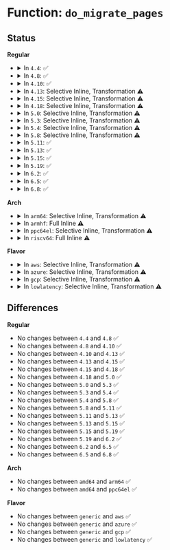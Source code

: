 # Function: <code>do_migrate_pages</code>

## Status
<b>Regular</b>
<ul>
<li>
<details>
<summary>In <code>4.4</code>: ✅</summary>

```c
int do_migrate_pages(struct mm_struct *mm, const nodemask_t *from, const nodemask_t *to, int flags);
```

**Collision:** Unique Global

**Inline:** No

**Transformation:** False

**Instances:**

```
In mm/mempolicy.c (ffffffff811e1440)
Location: mm/mempolicy.c:988
Inline: False
Direct callers:
  - kernel/cpuset.c:cpuset_migrate_mm_workfn
  - mm/mempolicy.c:SyS_migrate_pages
```
**Symbols:**

```
ffffffff811e1440-ffffffff811e163a: do_migrate_pages (STB_GLOBAL)
```
</details>
</li>
<li>
<details>
<summary>In <code>4.8</code>: ✅</summary>

```c
int do_migrate_pages(struct mm_struct *mm, const nodemask_t *from, const nodemask_t *to, int flags);
```

**Collision:** Unique Global

**Inline:** No

**Transformation:** False

**Instances:**

```
In mm/mempolicy.c (ffffffff811ffe30)
Location: mm/mempolicy.c:1020
Inline: False
Direct callers:
  - kernel/cpuset.c:cpuset_migrate_mm_workfn
  - mm/mempolicy.c:SyS_migrate_pages
```
**Symbols:**

```
ffffffff811ffe30-ffffffff8120001d: do_migrate_pages (STB_GLOBAL)
```
</details>
</li>
<li>
<details>
<summary>In <code>4.10</code>: ✅</summary>

```c
int do_migrate_pages(struct mm_struct *mm, const nodemask_t *from, const nodemask_t *to, int flags);
```

**Collision:** Unique Global

**Inline:** No

**Transformation:** False

**Instances:**

```
In mm/mempolicy.c (ffffffff81211950)
Location: mm/mempolicy.c:1022
Inline: False
Direct callers:
  - kernel/cpuset.c:cpuset_migrate_mm_workfn
  - mm/mempolicy.c:SYSC_migrate_pages
```
**Symbols:**

```
ffffffff81211950-ffffffff81211bd8: do_migrate_pages (STB_GLOBAL)
```
</details>
</li>
<li>
<details>
<summary>In <code>4.13</code>: Selective Inline, Transformation ⚠️</summary>

```c
int do_migrate_pages(struct mm_struct *mm, const nodemask_t *from, const nodemask_t *to, int flags);
```

**Collision:** Unique Global

**Inline:** Selective

**Transformation:** True

**Instances:**

```
In mm/mempolicy.c (ffffffff8121bed0)
Location: mm/mempolicy.c:950
Inline: True
Inline callers:
  - mm/mempolicy.c:SYSC_migrate_pages
Direct callers:
  - kernel/cgroup/cpuset.c:cpuset_migrate_mm_workfn
  - mm/mempolicy.c:SYSC_migrate_pages
```
**Symbols:**

```
ffffffff8121b820-ffffffff8121baa0: do_migrate_pages.part.30 (STB_LOCAL)
ffffffff8121d270-ffffffff8121d2af: do_migrate_pages (STB_GLOBAL)
```
</details>
</li>
<li>
<details>
<summary>In <code>4.15</code>: Selective Inline, Transformation ⚠️</summary>

```c
int do_migrate_pages(struct mm_struct *mm, const nodemask_t *from, const nodemask_t *to, int flags);
```

**Collision:** Unique Global

**Inline:** Selective

**Transformation:** True

**Instances:**

```
In mm/mempolicy.c (ffffffff81237157)
Location: mm/mempolicy.c:1004
Inline: True
Inline callers:
  - mm/mempolicy.c:SYSC_migrate_pages
Direct callers:
  - kernel/cgroup/cpuset.c:cpuset_migrate_mm_workfn
  - mm/mempolicy.c:SYSC_migrate_pages
```
**Symbols:**

```
ffffffff81236b20-ffffffff81236da0: do_migrate_pages.part.32 (STB_LOCAL)
ffffffff81238460-ffffffff8123849f: do_migrate_pages (STB_GLOBAL)
```
</details>
</li>
<li>
<details>
<summary>In <code>4.18</code>: Selective Inline, Transformation ⚠️</summary>

```c
int do_migrate_pages(struct mm_struct *mm, const nodemask_t *from, const nodemask_t *to, int flags);
```

**Collision:** Unique Global

**Inline:** Selective

**Transformation:** True

**Instances:**

```
In mm/mempolicy.c (ffffffff8125a30d)
Location: mm/mempolicy.c:980
Inline: True
Inline callers:
  - mm/mempolicy.c:kernel_migrate_pages
Direct callers:
  - kernel/cgroup/cpuset.c:cpuset_migrate_mm_workfn
  - mm/mempolicy.c:kernel_migrate_pages
```
**Symbols:**

```
ffffffff81259af0-ffffffff81259d60: do_migrate_pages.part.35 (STB_LOCAL)
ffffffff8125b9d0-ffffffff8125ba0f: do_migrate_pages (STB_GLOBAL)
```
</details>
</li>
<li>
<details>
<summary>In <code>5.0</code>: Selective Inline, Transformation ⚠️</summary>

```c
int do_migrate_pages(struct mm_struct *mm, const nodemask_t *from, const nodemask_t *to, int flags);
```

**Collision:** Unique Global

**Inline:** Selective

**Transformation:** True

**Instances:**

```
In mm/mempolicy.c (ffffffff8126e19d)
Location: mm/mempolicy.c:1020
Inline: True
Inline callers:
  - mm/mempolicy.c:kernel_migrate_pages
Direct callers:
  - kernel/cgroup/cpuset.c:cpuset_migrate_mm_workfn
  - mm/mempolicy.c:kernel_migrate_pages
```
**Symbols:**

```
ffffffff8126db00-ffffffff8126dd70: do_migrate_pages.part.37 (STB_LOCAL)
ffffffff81270290-ffffffff812702cf: do_migrate_pages (STB_GLOBAL)
```
</details>
</li>
<li>
<details>
<summary>In <code>5.3</code>: Selective Inline, Transformation ⚠️</summary>

```c
int do_migrate_pages(struct mm_struct *mm, const nodemask_t *from, const nodemask_t *to, int flags);
```

**Collision:** Unique Global

**Inline:** Selective

**Transformation:** True

**Instances:**

```
In mm/mempolicy.c (ffffffff812897e2)
Location: mm/mempolicy.c:1058
Inline: True
Inline callers:
  - mm/mempolicy.c:kernel_migrate_pages
Direct callers:
  - kernel/cgroup/cpuset.c:cpuset_migrate_mm_workfn
  - mm/mempolicy.c:kernel_migrate_pages
```
**Symbols:**

```
ffffffff81289160-ffffffff812893c6: do_migrate_pages.part.0 (STB_LOCAL)
ffffffff8128b8a0-ffffffff8128b8e1: do_migrate_pages (STB_GLOBAL)
```
</details>
</li>
<li>
<details>
<summary>In <code>5.4</code>: Selective Inline, Transformation ⚠️</summary>

```c
int do_migrate_pages(struct mm_struct *mm, const nodemask_t *from, const nodemask_t *to, int flags);
```

**Collision:** Unique Global

**Inline:** Selective

**Transformation:** True

**Instances:**

```
In mm/mempolicy.c (ffffffff81299329)
Location: mm/mempolicy.c:1059
Inline: True
Inline callers:
  - mm/mempolicy.c:kernel_migrate_pages
Direct callers:
  - kernel/cgroup/cpuset.c:cpuset_migrate_mm_workfn
  - mm/mempolicy.c:kernel_migrate_pages
```
**Symbols:**

```
ffffffff81298cf0-ffffffff81298f56: do_migrate_pages.part.0 (STB_LOCAL)
ffffffff8129b410-ffffffff8129b451: do_migrate_pages (STB_GLOBAL)
```
</details>
</li>
<li>
<details>
<summary>In <code>5.8</code>: Selective Inline, Transformation ⚠️</summary>

```c
int do_migrate_pages(struct mm_struct *mm, const nodemask_t *from, const nodemask_t *to, int flags);
```

**Collision:** Unique Global

**Inline:** Selective

**Transformation:** True

**Instances:**

```
In mm/mempolicy.c (ffffffff812cd49d)
Location: mm/mempolicy.c:1128
Inline: True
Inline callers:
  - mm/mempolicy.c:kernel_migrate_pages
Direct callers:
  - kernel/cgroup/cpuset.c:cpuset_migrate_mm_workfn
  - mm/mempolicy.c:kernel_migrate_pages
```
**Symbols:**

```
ffffffff812cce30-ffffffff812cd0a2: do_migrate_pages.part.0 (STB_LOCAL)
ffffffff812ce6c0-ffffffff812ce701: do_migrate_pages (STB_GLOBAL)
```
</details>
</li>
<li>
<details>
<summary>In <code>5.11</code>: ✅</summary>

```c
int do_migrate_pages(struct mm_struct *mm, const nodemask_t *from, const nodemask_t *to, int flags);
```

**Collision:** Unique Global

**Inline:** No

**Transformation:** False

**Instances:**

```
In mm/mempolicy.c (ffffffff812d9650)
Location: mm/mempolicy.c:1110
Inline: False
Direct callers:
  - kernel/cgroup/cpuset.c:cpuset_migrate_mm_workfn
  - mm/mempolicy.c:kernel_migrate_pages
```
**Symbols:**

```
ffffffff812d9650-ffffffff812d9934: do_migrate_pages (STB_GLOBAL)
```
</details>
</li>
<li>
<details>
<summary>In <code>5.13</code>: ✅</summary>

```c
int do_migrate_pages(struct mm_struct *mm, const nodemask_t *from, const nodemask_t *to, int flags);
```

**Collision:** Unique Global

**Inline:** No

**Transformation:** False

**Instances:**

```
In mm/mempolicy.c (ffffffff812e0ed0)
Location: mm/mempolicy.c:1120
Inline: False
Direct callers:
  - kernel/cgroup/cpuset.c:cpuset_migrate_mm_workfn
  - mm/mempolicy.c:kernel_migrate_pages
```
**Symbols:**

```
ffffffff812e0ed0-ffffffff812e11b6: do_migrate_pages (STB_GLOBAL)
```
</details>
</li>
<li>
<details>
<summary>In <code>5.15</code>: ✅</summary>

```c
int do_migrate_pages(struct mm_struct *mm, const nodemask_t *from, const nodemask_t *to, int flags);
```

**Collision:** Unique Global

**Inline:** No

**Transformation:** False

**Instances:**

```
In mm/mempolicy.c (ffffffff813281a0)
Location: mm/mempolicy.c:1091
Inline: False
Direct callers:
  - kernel/cgroup/cpuset.c:cpuset_migrate_mm_workfn
  - mm/mempolicy.c:kernel_migrate_pages
```
**Symbols:**

```
ffffffff813281a0-ffffffff81328486: do_migrate_pages (STB_GLOBAL)
```
</details>
</li>
<li>
<details>
<summary>In <code>5.19</code>: ✅</summary>

```c
int do_migrate_pages(struct mm_struct *mm, const nodemask_t *from, const nodemask_t *to, int flags);
```

**Collision:** Unique Global

**Inline:** No

**Transformation:** False

**Instances:**

```
In mm/mempolicy.c (ffffffff813973b0)
Location: mm/mempolicy.c:1087
Inline: False
Direct callers:
  - kernel/cgroup/cpuset.c:cpuset_migrate_mm_workfn
  - mm/mempolicy.c:kernel_migrate_pages
```
**Symbols:**

```
ffffffff813973b0-ffffffff813976c5: do_migrate_pages (STB_GLOBAL)
```
</details>
</li>
<li>
<details>
<summary>In <code>6.2</code>: ✅</summary>

```c
int do_migrate_pages(struct mm_struct *mm, const nodemask_t *from, const nodemask_t *to, int flags);
```

**Collision:** Unique Global

**Inline:** No

**Transformation:** False

**Instances:**

```
In mm/mempolicy.c (ffffffff81416f90)
Location: mm/mempolicy.c:1103
Inline: False
Direct callers:
  - kernel/cgroup/cpuset.c:cpuset_migrate_mm_workfn
  - mm/mempolicy.c:kernel_migrate_pages
```
**Symbols:**

```
ffffffff81416f90-ffffffff8141729c: do_migrate_pages (STB_GLOBAL)
```
</details>
</li>
<li>
<details>
<summary>In <code>6.5</code>: ✅</summary>

```c
int do_migrate_pages(struct mm_struct *mm, const nodemask_t *from, const nodemask_t *to, int flags);
```

**Collision:** Unique Global

**Inline:** No

**Transformation:** False

**Instances:**

```
In mm/mempolicy.c (ffffffff8144a520)
Location: mm/mempolicy.c:1109
Inline: False
Direct callers:
  - kernel/cgroup/cpuset.c:cpuset_migrate_mm_workfn
  - mm/mempolicy.c:kernel_migrate_pages
```
**Symbols:**

```
ffffffff8144a520-ffffffff8144a82e: do_migrate_pages (STB_GLOBAL)
```
</details>
</li>
<li>
<details>
<summary>In <code>6.8</code>: ✅</summary>

```c
int do_migrate_pages(struct mm_struct *mm, const nodemask_t *from, const nodemask_t *to, int flags);
```

**Collision:** Unique Global

**Inline:** No

**Transformation:** False

**Instances:**

```
In mm/mempolicy.c (ffffffff81483fa0)
Location: mm/mempolicy.c:1067
Inline: False
Direct callers:
  - kernel/cgroup/cpuset.c:cpuset_migrate_mm_workfn
  - mm/mempolicy.c:kernel_migrate_pages
```
**Symbols:**

```
ffffffff81483fa0-ffffffff81484238: do_migrate_pages (STB_GLOBAL)
```
</details>
</li>
</ul>
<b>Arch</b>
<ul>
<li>
<details>
<summary>In <code>arm64</code>: Selective Inline, Transformation ⚠️</summary>

```c
int do_migrate_pages(struct mm_struct *mm, const nodemask_t *from, const nodemask_t *to, int flags);
```

**Collision:** Unique Global

**Inline:** Selective

**Transformation:** True

**Instances:**

```
In mm/mempolicy.c (ffff800010337d84)
Location: mm/mempolicy.c:1059
Inline: True
Inline callers:
  - mm/mempolicy.c:kernel_migrate_pages
Direct callers:
  - kernel/cgroup/cpuset.c:cpuset_migrate_mm_workfn
  - mm/mempolicy.c:kernel_migrate_pages
```
**Symbols:**

```
ffff800010337588-ffff800010337820: do_migrate_pages.part.0 (STB_LOCAL)
ffff80001033a2d0-ffff80001033a324: do_migrate_pages (STB_GLOBAL)
```
</details>
</li>
<li>
<details>
<summary>In <code>armhf</code>: Full Inline ⚠️</summary>

**Collision:** Unique Static

**Inline:** Full

**Transformation:** False

**Instances:**

```
In kernel/cgroup/cpuset.c (0)
Location: include/linux/mempolicy.h:285
Inline: True
```
</details>
</li>
<li>
<details>
<summary>In <code>ppc64el</code>: Selective Inline, Transformation ⚠️</summary>

```c
int do_migrate_pages(struct mm_struct *mm, const nodemask_t *from, const nodemask_t *to, int flags);
```

**Collision:** Unique Global

**Inline:** Selective

**Transformation:** True

**Instances:**

```
In mm/mempolicy.c (c000000000412c64)
Location: mm/mempolicy.c:1059
Inline: True
Inline callers:
  - mm/mempolicy.c:kernel_migrate_pages
Direct callers:
  - kernel/cgroup/cpuset.c:cpuset_migrate_mm_workfn
  - mm/mempolicy.c:kernel_migrate_pages
```
**Symbols:**

```
c000000000412490-c000000000412774: do_migrate_pages.part.0 (STB_LOCAL)
c000000000414990-c000000000414a30: do_migrate_pages (STB_GLOBAL)
```
</details>
</li>
<li>
<details>
<summary>In <code>riscv64</code>: Full Inline ⚠️</summary>

**Collision:** Unique Static

**Inline:** Full

**Transformation:** False

**Instances:**

```
In kernel/cgroup/cpuset.c (0)
Location: include/linux/mempolicy.h:285
Inline: True
```
</details>
</li>
</ul>
<b>Flavor</b>
<ul>
<li>
<details>
<summary>In <code>aws</code>: Selective Inline, Transformation ⚠️</summary>

```c
int do_migrate_pages(struct mm_struct *mm, const nodemask_t *from, const nodemask_t *to, int flags);
```

**Collision:** Unique Global

**Inline:** Selective

**Transformation:** True

**Instances:**

```
In mm/mempolicy.c (ffffffff81291909)
Location: mm/mempolicy.c:1059
Inline: True
Inline callers:
  - mm/mempolicy.c:kernel_migrate_pages
Direct callers:
  - kernel/cgroup/cpuset.c:cpuset_migrate_mm_workfn
  - mm/mempolicy.c:kernel_migrate_pages
```
**Symbols:**

```
ffffffff812912d0-ffffffff81291536: do_migrate_pages.part.0 (STB_LOCAL)
ffffffff812939f0-ffffffff81293a31: do_migrate_pages (STB_GLOBAL)
```
</details>
</li>
<li>
<details>
<summary>In <code>azure</code>: Selective Inline, Transformation ⚠️</summary>

```c
int do_migrate_pages(struct mm_struct *mm, const nodemask_t *from, const nodemask_t *to, int flags);
```

**Collision:** Unique Global

**Inline:** Selective

**Transformation:** True

**Instances:**

```
In mm/mempolicy.c (ffffffff81283589)
Location: mm/mempolicy.c:1059
Inline: True
Inline callers:
  - mm/mempolicy.c:kernel_migrate_pages
Direct callers:
  - kernel/cgroup/cpuset.c:cpuset_migrate_mm_workfn
  - mm/mempolicy.c:kernel_migrate_pages
```
**Symbols:**

```
ffffffff81282f50-ffffffff812831b6: do_migrate_pages.part.0 (STB_LOCAL)
ffffffff81285600-ffffffff81285641: do_migrate_pages (STB_GLOBAL)
```
</details>
</li>
<li>
<details>
<summary>In <code>gcp</code>: Selective Inline, Transformation ⚠️</summary>

```c
int do_migrate_pages(struct mm_struct *mm, const nodemask_t *from, const nodemask_t *to, int flags);
```

**Collision:** Unique Global

**Inline:** Selective

**Transformation:** True

**Instances:**

```
In mm/mempolicy.c (ffffffff8128f719)
Location: mm/mempolicy.c:1059
Inline: True
Inline callers:
  - mm/mempolicy.c:kernel_migrate_pages
Direct callers:
  - kernel/cgroup/cpuset.c:cpuset_migrate_mm_workfn
  - mm/mempolicy.c:kernel_migrate_pages
```
**Symbols:**

```
ffffffff8128f0e0-ffffffff8128f346: do_migrate_pages.part.0 (STB_LOCAL)
ffffffff81291800-ffffffff81291841: do_migrate_pages (STB_GLOBAL)
```
</details>
</li>
<li>
<details>
<summary>In <code>lowlatency</code>: Selective Inline, Transformation ⚠️</summary>

```c
int do_migrate_pages(struct mm_struct *mm, const nodemask_t *from, const nodemask_t *to, int flags);
```

**Collision:** Unique Global

**Inline:** Selective

**Transformation:** True

**Instances:**

```
In mm/mempolicy.c (ffffffff8129fbc7)
Location: mm/mempolicy.c:1059
Inline: True
Inline callers:
  - mm/mempolicy.c:kernel_migrate_pages
Direct callers:
  - kernel/cgroup/cpuset.c:cpuset_migrate_mm_workfn
  - mm/mempolicy.c:kernel_migrate_pages
```
**Symbols:**

```
ffffffff8129f560-ffffffff8129f7c6: do_migrate_pages.part.0 (STB_LOCAL)
ffffffff812a1610-ffffffff812a1651: do_migrate_pages (STB_GLOBAL)
```
</details>
</li>
</ul>

## Differences
<b>Regular</b>
<ul>
<li>
No changes between <code>4.4</code> and <code>4.8</code> ✅
</li>
<li>
No changes between <code>4.8</code> and <code>4.10</code> ✅
</li>
<li>
No changes between <code>4.10</code> and <code>4.13</code> ✅
</li>
<li>
No changes between <code>4.13</code> and <code>4.15</code> ✅
</li>
<li>
No changes between <code>4.15</code> and <code>4.18</code> ✅
</li>
<li>
No changes between <code>4.18</code> and <code>5.0</code> ✅
</li>
<li>
No changes between <code>5.0</code> and <code>5.3</code> ✅
</li>
<li>
No changes between <code>5.3</code> and <code>5.4</code> ✅
</li>
<li>
No changes between <code>5.4</code> and <code>5.8</code> ✅
</li>
<li>
No changes between <code>5.8</code> and <code>5.11</code> ✅
</li>
<li>
No changes between <code>5.11</code> and <code>5.13</code> ✅
</li>
<li>
No changes between <code>5.13</code> and <code>5.15</code> ✅
</li>
<li>
No changes between <code>5.15</code> and <code>5.19</code> ✅
</li>
<li>
No changes between <code>5.19</code> and <code>6.2</code> ✅
</li>
<li>
No changes between <code>6.2</code> and <code>6.5</code> ✅
</li>
<li>
No changes between <code>6.5</code> and <code>6.8</code> ✅
</li>
</ul>
<b>Arch</b>
<ul>
<li>
No changes between <code>amd64</code> and <code>arm64</code> ✅
</li>
<li>
No changes between <code>amd64</code> and <code>ppc64el</code> ✅
</li>
</ul>
<b>Flavor</b>
<ul>
<li>
No changes between <code>generic</code> and <code>aws</code> ✅
</li>
<li>
No changes between <code>generic</code> and <code>azure</code> ✅
</li>
<li>
No changes between <code>generic</code> and <code>gcp</code> ✅
</li>
<li>
No changes between <code>generic</code> and <code>lowlatency</code> ✅
</li>
</ul>
